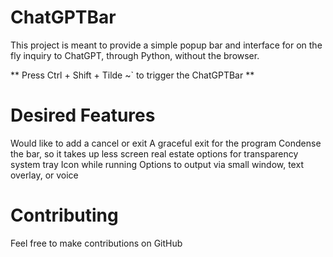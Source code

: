 # ChatGPTBar

This project is meant to provide a simple popup bar and interface for on the fly inquiry to ChatGPT, through Python, without the browser.

** Press Ctrl + Shift + Tilde ~` to trigger the ChatGPTBar **

# Desired Features

Would like to add a cancel or exit
A graceful exit for the program
Condense the bar, so it takes up less screen real estate
options for transparency
system tray Icon while running
Options to output via small window, text overlay, or voice

# Contributing

Feel free to make contributions on GitHub